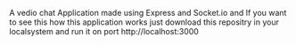A vedio chat Application made using Express and Socket.io and If you want to see this how this application works just download this repositry in your localsystem and run it on port 
http://localhost:3000
